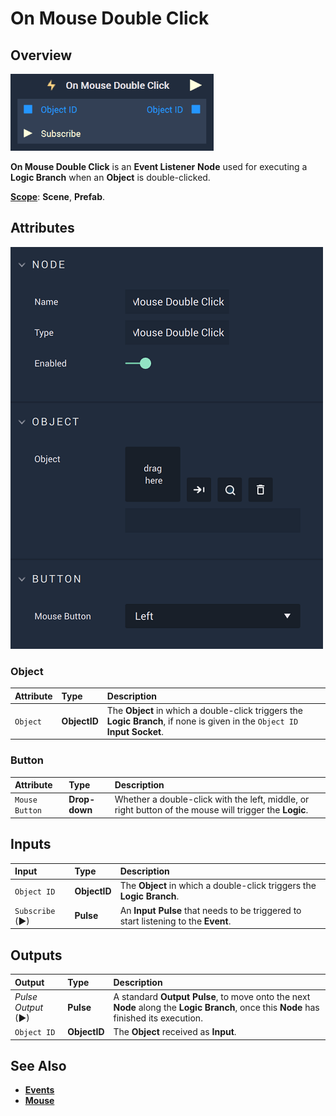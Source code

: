 # On Mouse Double Click

## Overview

![The On Mouse Double Click Node.](../../../.gitbook/assets/onmousedoubleclickupdatedimage.png)

**On Mouse Double Click** is an **Event Listener** **Node** used for executing a **Logic Branch** when an **Object** is double-clicked.

[**Scope**](../../overview.md#scopes): **Scene**, **Prefab**.

## Attributes

![The On Mouse Double Click Node Attributes.](../../../.gitbook/assets/onmousedoubleclickattributes.png)

### Object

| Attribute | Type | Description |
| :--- | :--- | :--- |
| `Object` | **ObjectID** | The **Object** in which a double-click triggers the **Logic Branch**, if none is given in the `Object ID` **Input Socket**. |

### Button

| Attribute | Type | Description |
| :--- | :--- | :--- |
| `Mouse Button` | **Drop-down** | Whether a double-click with the left, middle, or right button of the mouse will trigger the **Logic**. |

## Inputs

| Input | Type | Description |
|:--- | :--- | :--- |
| `Object ID` | **ObjectID** | The **Object** in which a double-click triggers the **Logic Branch**. |
| `Subscribe` (►)|**Pulse** | An **Input Pulse** that needs to be triggered to start listening to the **Event**. |


## Outputs

| Output | Type | Description |
| :--- | :--- | :--- |
| _Pulse Output_ \(►\) | **Pulse** | A standard **Output Pulse**, to move onto the next **Node** along the **Logic Branch**, once this **Node** has finished its execution. |
| `Object ID` | **ObjectID** | The **Object** received as **Input**. |

## See Also

* [**Events**](../)
* [**Mouse**](./)


